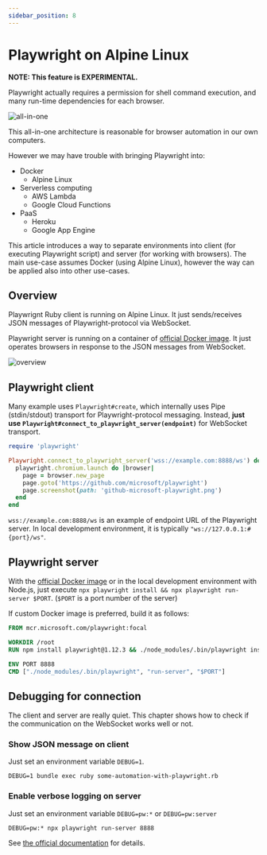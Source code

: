 ```yaml
---
sidebar_position: 8
---
```


# Playwright on Alpine Linux

**NOTE: This feature is EXPERIMENTAL.**

Playwright actually requires a permission for shell command execution, and many run-time dependencies for each browser.

![all-in-one](https://user-images.githubusercontent.com/11763113/124934388-9c9c9100-e03f-11eb-8f13-324afac3be2a.png)

This all-in-one architecture is reasonable for browser automation in our own computers.

However we may have trouble with bringing Playwright into:

* Docker
  * Alpine Linux
* Serverless computing
  * AWS Lambda
  * Google Cloud Functions
* PaaS
  * Heroku
  * Google App Engine

This article introduces a way to separate environments into client (for executing Playwright script) and server (for working with browsers). The main use-case assumes Docker (using Alpine Linux), however the way can be applied also into other use-cases.

## Overview

Playwrignt Ruby client is running on Alpine Linux. It just sends/receives JSON messages of Playwright-protocol via WebSocket.

Playwright server is running on a container of [official Docker image](https://hub.docker.com/_/microsoft-playwright). It just operates browsers in response to the JSON messages from WebSocket.

![overview](https://user-images.githubusercontent.com/11763113/124934448-ad4d0700-e03f-11eb-942e-b9f3282bb703.png)

## Playwright client

Many example uses `Playwright#create`, which internally uses Pipe (stdin/stdout) transport for Playwright-protocol messaging. Instead, **just use `Playwright#connect_to_playwright_server(endpoint)`** for WebSocket transport.

```ruby {3}
require 'playwright'

Playwright.connect_to_playwright_server('wss://example.com:8888/ws') do |playwright|
  playwright.chromium.launch do |browser|
    page = browser.new_page
    page.goto('https://github.com/microsoft/playwright')
    page.screenshot(path: 'github-microsoft-playwright.png')
  end
end
```

`wss://example.com:8888/ws` is an example of endpoint URL of the Playwright server. In local development environment, it is typically `"ws://127.0.0.1:#{port}/ws"`.

## Playwright server

With the [official Docker image](https://hub.docker.com/_/microsoft-playwright) or in the local development environment with Node.js, just execute `npx playwright install && npx playwright run-server $PORT`. (`$PORT` is a port number of the server)

If custom Docker image is preferred, build it as follows:

```Dockerfile
FROM mcr.microsoft.com/playwright:focal

WORKDIR /root
RUN npm install playwright@1.12.3 && ./node_modules/.bin/playwright install

ENV PORT 8888
CMD ["./node_modules/.bin/playwright", "run-server", "$PORT"]
```

## Debugging for connection

The client and server are really quiet. This chapter shows how to check if the communication on the WebSocket works well or not.

### Show JSON message on client

Just set an environment variable `DEBUG=1`.

```
DEBUG=1 bundle exec ruby some-automation-with-playwright.rb
```


### Enable verbose logging on server

Just set an environment variable `DEBUG=pw:*` or `DEBUG=pw:server`

```
DEBUG=pw:* npx playwright run-server 8888
```

See [the official documentation](https://playwright.dev/docs/debug/#verbose-api-logs) for details.

